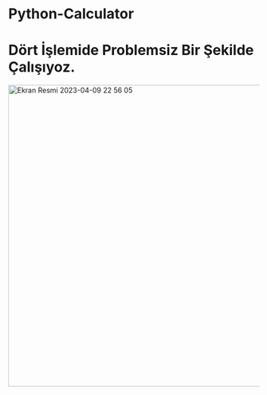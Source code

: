 # Python-Calculator

# Dört İşlemide Problemsiz Bir Şekilde Çalışıyoz.


<img width="606" alt="Ekran Resmi 2023-04-09 22 56 05" src="https://user-images.githubusercontent.com/103415904/230793849-28eeb279-1fec-4232-a49e-fa45e861d3ea.png">
